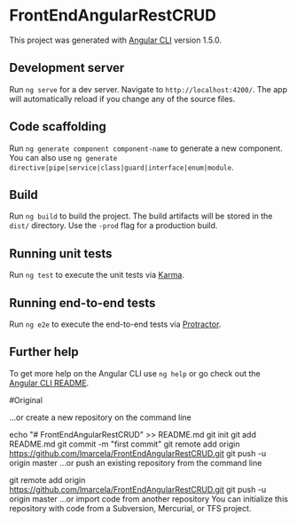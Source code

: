 
# FrontEndAngularRestCRUD

This project was generated with [Angular CLI](https://github.com/angular/angular-cli) version 1.5.0.

## Development server

Run `ng serve` for a dev server. Navigate to `http://localhost:4200/`. The app will automatically reload if you change any of the source files.

## Code scaffolding

Run `ng generate component component-name` to generate a new component. You can also use `ng generate directive|pipe|service|class|guard|interface|enum|module`.

## Build

Run `ng build` to build the project. The build artifacts will be stored in the `dist/` directory. Use the `-prod` flag for a production build.

## Running unit tests

Run `ng test` to execute the unit tests via [Karma](https://karma-runner.github.io).

## Running end-to-end tests

Run `ng e2e` to execute the end-to-end tests via [Protractor](http://www.protractortest.org/).

## Further help

To get more help on the Angular CLI use `ng help` or go check out the [Angular CLI README](https://github.com/angular/angular-cli/blob/master/README.md).

#Original

…or create a new repository on the command line

echo "# FrontEndAngularRestCRUD" >> README.md
git init
git add README.md
git commit -m "first commit"
git remote add origin https://github.com/lmarcela/FrontEndAngularRestCRUD.git
git push -u origin master
…or push an existing repository from the command line

git remote add origin https://github.com/lmarcela/FrontEndAngularRestCRUD.git
git push -u origin master
…or import code from another repository
You can initialize this repository with code from a Subversion, Mercurial, or TFS project.